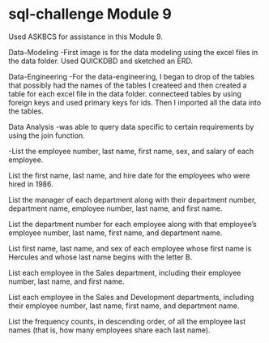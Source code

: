 # sql-challenge Module 9
Used ASKBCS for assistance in this Module 9.

Data-Modeling
-First image is for the data modeling using the excel files in the data folder. Used QUICKDBD and sketched an ERD.

Data-Engineering 
-For the data-engineering, I began to drop of the tables that possibly had the names of the tables I createed and then created a table for each excel file in the data folder. connecteed tables by using foreign keys and used primary keys for ids. Then I imported all the data into the tables. 

Data Analysis
-was able to query data specific to certain requirements by using the join function. 

-List the employee number, last name, first name, sex, and salary of each employee.

List the first name, last name, and hire date for the employees who were hired in 1986.

List the manager of each department along with their department number, department name, employee number, last name, and first name.

List the department number for each employee along with that employee’s employee number, last name, first name, and department name.

List first name, last name, and sex of each employee whose first name is Hercules and whose last name begins with the letter B.

List each employee in the Sales department, including their employee number, last name, and first name.

List each employee in the Sales and Development departments, including their employee number, last name, first name, and department name.

List the frequency counts, in descending order, of all the employee last names (that is, how many employees share each last name).
